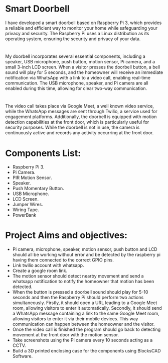 # Smart Doorbell
I have developed a smart doorbell based on Raspberry Pi 3, which provides a reliable and efficient way to monitor your home while safeguarding your privacy and security. The Raspberry Pi uses a Linux distribution as its operating system, ensuring the security and privacy of your data.
#
My doorbell incorporates several essential components, including a speaker, USB microphone, push button, motion sensor, Pi camera, and a small 3-inch LCD screen. When a visitor presses the doorbell button, a bell sound will play for 5 seconds, and the homeowner will receive an immediate notification via WhatsApp with a link to a video call, enabling real-time communication. The USB microphone, speaker, and Pi camera are all enabled during this time, allowing for clear two-way communication.
#
The video call takes place via Google Meet, a well known video service, while the WhatsApp messages are sent through Twilio, a service used for engagement platforms. Additionally, the doorbell is equipped with motion detection capabilities at the front door, which is particularly useful for security purposes. While the doorbell is not in use, the camera is continuously active and records any activity occurring at the front door.
# Components List: 
* Raspberry Pi 3.
* Pi Camera.
* PIR Motion Sensor.
* Speaker.
* Push Momentary Button.
* USB Microphone.
* LCD Screen.
* Jumper Wires.
* Wiring Tape.
* PowerBank
# Project Aims and objectives:
* Pi camera, microphone, speaker, motion sensor, push button and LCD should all be working without error and be detected by the raspberry pi having them connected to the correct GPIO pins.
* Link twilio account with whatsapp.
* Create a google room link.
* The motion sensor should detect nearby movement and send a whatsapp notification to notify the homeowner that motion has been detected.
* When the button is pressed a doorbell sound should play for 5-10 seconds and then the Raspberry Pi should perform two actions simultaneously. Firstly, it should open a URL leading to a Google Meet room, allowing visitors to enter it automatically. Secondly, it should send a WhatsApp message containing a link to the same Google Meet room, allowing visitors to enter it via their mobile devices. This way communication can happen between the homeowner and the visitor.
* Once the video call is finished the program should go back to detecting movement at the front door with the motion sensor.
* Take screenshots using the Pi camera every 10 seconds acting as a CCTV.
* Build a 3D printed enclosing case for the components using BlocksCAD Software.






